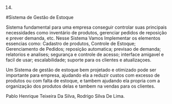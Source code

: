 14.
#Sistema de Gestão de Estoque 

Sistema fundamental para uma empresa conseguir controlar suas principais necessidades como inventário de produtos, gerenciar pedidos de reposição e prever demanda, etc. 
Nesse Sistema Vamos Implementar os elementos essencias como: Cadastro de produtos, Controle de Estoque; Gerenciamento de Pedidos; reposição automatica; previsao de demanda; relatorios e analises; segurança e controle de acesso; interface amigavel e facil de usar; escalabilidade; suporte para os clientes e atualizaçoes.

Um Sistema de gestão de estoque bem projetado e otimizado pode ser importante para empresa, ajudando ela a reduzir custos com excesso de produtos ou com falta de estoque, e tambem ajudando ela propria com a organização dos produtos delas e tambem na vendas para os clientes. 


Pablo Henrique Teixeira Da Silva, Rodrigo Silva De Lima. 
